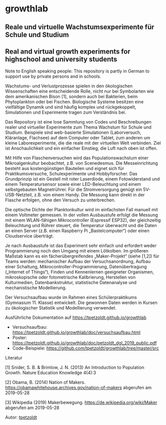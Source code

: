 # growthlab

## Reale und virtuelle Wachstumsexperimente für Schule und Studium

## Real and virtual growth experiments for highschool and university students

Note to English speaking people: This repository is partly in German to support use by private persons and in schools.

Wachstums- und Verlustprozesse spielen in den ökologischen Wissenschaften eine entscheidende Rolle, nicht nur bei Symbolarten wie dem amerikanischen Bison [1], sondern auch bei Bakterien, beim Phytoplankton oder bei Fischen. Biologische Systeme besitzen eine vielfältige Dynamik und sind häufig komplex und rückgekoppelt, Simulationen und Experimente tragen zum Verständnis bei.

Das Repository ist eine lose Sammlung von Codes und Beschreibungen realer und virtueller Experimente zum Thema Wachstum für Schule und Studium. Beispiele sind web-basierte Simulationen (Laborversuch, Kläranlage, Flachsee) auf dem Computer oder Tablet, zum anderen um kleine Laborexperimente, die die reale mit der virtuellen Welt verbinden. Ziel ist Anschaulichkeit und ein einfacher Einstieg, die Luft nach oben ist offen.

Mit Hilfe von Flaschenversuchen wird das Populationswachstum einer Mikroalgenkultur beobachtet, z.B. von Scenedesmus. Die Messeinrichtung besteht aus kostengünstigen Bauteilen und eignet sich für Praktikumsversuche, Schulexperimente und Hobbyforscher. Das Grundprinzip ist ein Gestell mit roter Laserdiode, einem Fotowiderstand und einem Temperatursensor sowie einer LED-Beleuchtung und einem selbstgebauten Magnetrührer. Für die Stromversorgung genügt ein 5V-USB-Netzteil, z.B. von einem Handy. Die Messung kann direkt in der Flasche erfolgen, ohne den Versuch zu unterbrechen.

Die optische Dichte der Planktonkultur wird im einfachsten Fall manuell mit einem Voltmeter gemessen. In der vollen Ausbaustufe erfolgt die Messung mit einem WLAN-fähigen Mikrocontroller (Espressif ESP32), der gleichzeitig Beleuchtung und Rührer steuert, die Temperatur überwacht und die Daten an einen Server (z.B. einen Raspberry Pi „Bastelcomputer“) oder einen Cloudservice überträgt.

Je nach Ausbaustufe ist das Experiment sehr einfach und erfordert weder Programmierung noch den Umgang mit einem Lötkolben. Im größeren Maßstab kann es ein fächerübergreifendes „Maker-Projekt“ (siehe [1,2]) für Teams werden: mechanischer Aufbau der Versuchsanordnung, Aufbau einer Schaltung, Mikrocontroller-Programmierung, Datenübertragung („Internet of Things“), Finden und Kennenlernen geeigneter Organismen, mikroskopische oder fotometrische Kalibrierung, Herstellen von Kulturmedien, Datenbankstruktur, statistische Datenanalyse und mechanistische Modellierung.

Der Versuchsaufbau wurde im Rahmen eines Schülerpraktikums (Gymnasium 11. Klasse) entwickelt. Die gewonnen Daten werden in Kursen zu ökologischer Statistik und Modellierung verwendet.

Ausführliche Dokumentation auf https://tpetzoldt.github.io/growthlab

* Versuchsaufbau: https://tpetzoldt.github.io/growthlab/doc/versuchsaufbau.html
* Poster: https://tpetzoldt.github.io/growthlab/doc/petzoldt_dgl_2019_public.pdf
* Code-Beispiele: https://github.com/tpetzoldt/growthlab/tree/master/src

Literatur

[1] Snider, S. B. & Brimlow, J. N. (2013) An Introduction to Population Growth. Nature Education Knowledge 4(4):3

[2] Obama, B. (2014) Nation of Makers. https://obamawhitehouse.archives.gov/nation-of-makers abgerufen am 2019-05-28

[3] Wikipedia (2019) Makerbewegung. https://de.wikipedia.org/wiki/Maker abgerufen am 2019-05-28

Autor: [tpetzoldt](https://github.com/tpetzoldt)
